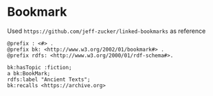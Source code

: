 # Bookmark

Used `https://github.com/jeff-zucker/linked-bookmarks` as reference


```turtle
@prefix : <#> .
@prefix bk: <http://www.w3.org/2002/01/bookmark#> .
@prefix rdfs: <http://www.w3.org/2000/01/rdf-schema#>.

bk:hasTopic :fiction;
a bk:BookMark;
rdfs:label "Ancient Texts";
bk:recalls <https://archive.org>
```